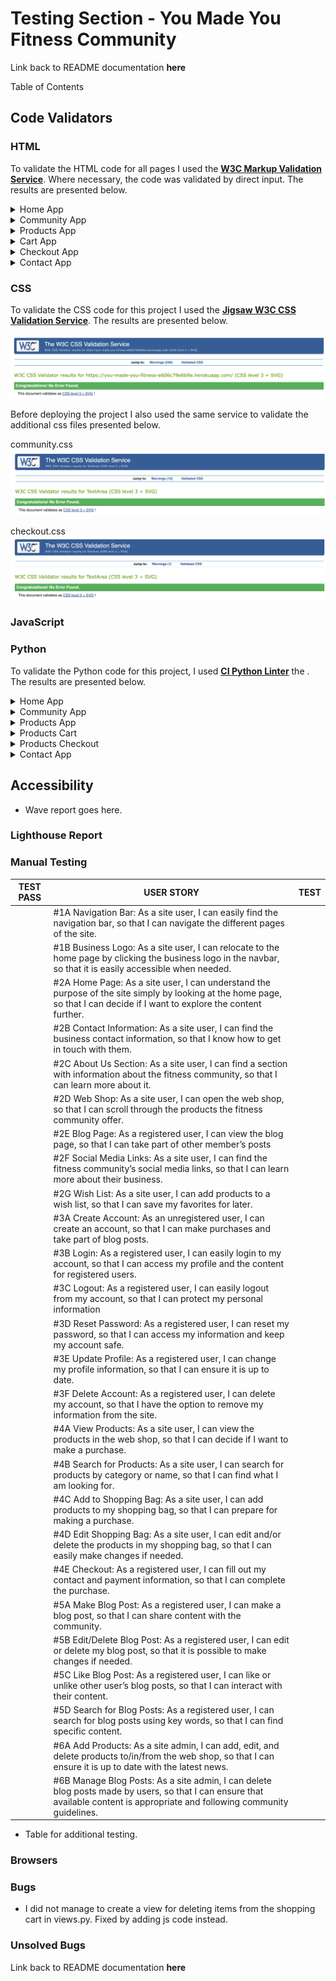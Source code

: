# Testing Section - You Made You Fitness Community

Link back to README documentation **here**

Table of Contents

## Code Validators

### HTML

To validate the HTML code for all pages I used the **[W3C Markup Validation Service](https://validator.w3.org/nu/)**. Where necessary, the code was validated by direct input. The results are presented below.

<details>
<summary>Home App</summary>
<br>

home.html
![home page html validation](/documentation/testing/html-validation-home-page.png)
</details>

<details>
<summary>Community App</summary>
<br>

community_unauthorized.html
![community unauthorized user html validation](/documentation/testing/html-validation-community-unauthorized.png)

community.html
![community start html validation](/documentation/testing/html-validation-community-start.png)

recipe_post_page.html
![community recipe list html validation](/documentation/testing/html-validation-recipe-list.png)

workout_post_page.html
![community workout list html validation](/documentation/testing/html-validation-workout-list.png)

other_post_page.html
![community other post html validation](/documentation/testing/html-validation-other-post-list.png)

recipe_post_detail_page.html
![community recipe detail html validation](/documentation/testing/html-validation-recipe-detail.png)

workout_post_detail_page.html
![community workout detail html validation](/documentation/testing/html-validation-workout-detail.png)

other_post_detail_page.html
![community other post detail html validation](/documentation/testing/html-validation-other-detail.png)

add_recipe_post.html
![community add recipe html validation](/documentation/testing/html-validation-add-recipe.png)

add_workout_post.html
![community add workout html validation](/documentation/testing/html-validation-add-workout.png)

add_other_post.html
![community add other post html validation](/documentation/testing/html-validation-add-other-post.png)

edit_recipe_post.html
![community edit recipe html validation](/documentation/testing/html-validation-edit-recipe.png)

edit_workout_post.html
![community edit workout html validation](/documentation/testing/html-validation-edit-workout.png)

edit_other_post.html
![community edit other post html validation](/documentation/testing/html-validation-edit-other-post.png)

logged_in_user_posts.html
![logged in user posts html validation](/documentation/testing/html-validation-user-posts.png)

search_results.html
![community search result html validation](/documentation/testing/html-validation-search-result.png)

</details>

<details>
<summary>Products App</summary>
<br>

products.html
![product guide list html validation](/documentation/testing/html-validation-product-view.png)

product_guide_detail.html
![product detail view html validation](/documentation/testing/html-validation-product-detail.png)

</details>

<details>
<summary>Cart App</summary>
<br>

cart.html
![cart view html validation](/documentation/testing/html-validation-cart-view.png)

</details>

<details>
<summary>Checkout App</summary>
<br>

checkout.html
![checkout view html validation](/documentation/testing/html-validation-checkout-page.png)

checkout_success.html
![checkout success html validation](/documentation/testing/html-validation-checkout-success-page.png)
</details>

<details>
<summary>Contact App</summary>
<br>

contact.html
![contact page html validation](/documentation/testing/html-validation-contact-page.png)

</details>


### CSS

To validate the CSS code for this project I used the **[Jigsaw W3C CSS Validation Service](https://jigsaw.w3.org/css-validator/)**. The results are presented below.

![css validation](/documentation/testing/css-validation-ymy-heroku.png)

Before deploying the project I also used the same service to validate the additional css files presented below.

community.css
![css validation community](/documentation/testing/css-validation-additional-comminitycss.png)

checkout.css
![css validation checkout](/documentation/testing/css-validation-additional-checkoutcss.png)

### JavaScript

### Python

To validate the Python code for this project, I used **[CI Python Linter](https://pep8ci.herokuapp.com/)** the . The results are presented below.

<details>
<summary>Home App</summary>
<br>

apps.py
![python testing of home apps.py](/documentation/testing/python-linter-home-appspy.png)

views.py
![python testing of home views.py](/documentation/testing/python-linter-home-viewspy.png)

urls.py
![python testing of home urls.py](/documentation/testing/python-linter-home-urlspy.png)
</details>

<details>
<summary>Community App</summary>
<br>

admin.py
![python testing of community admin.py](/documentation/testing/python-linter-community-adminpy.png)

apps.py
![python testing of community apps.py](/documentation/testing/python-linter-community-appspy.png)

forms.py
![python testing of community forms.py](/documentation/testing/python-linter-community-formspy.png)

models.py
![python testing of community models.py](/documentation/testing/python-linter-community-modelspy.png)

urls.py
![python testing of community urls.py](/documentation/testing/python-linter-community-urlspy.png)

views.py
![python testing of community views.py](/documentation/testing/python-linter-community-viewspy.png)

</details>

<details>
<summary>Products App</summary>
<br>

admin.py
![python testing of products admin.py](/documentation/testing/python-linter-products-adminpy.png)

apps.py
![python testing of products apps.py](/documentation/testing/python-linter-products-appspy.png)

models.py
![python testing of products models.py](/documentation/testing/python-linter-products-modelspy.png)

urls.py
![python testing of products urls.py](/documentation/testing/python-linter-products-urlspy.png)

views.py
![python testing of products views.py](/documentation/testing/python-linter-products-viewspy.png)

</details>

<details>
<summary>Products Cart</summary>
<br>

</details>

<details>
<summary>Products Checkout</summary>
<br>

</details>

<details>
<summary>Contact App</summary>
<br>

</details>



## Accessibility

- Wave report goes here.

### Lighthouse Report

### Manual Testing

| TEST PASS | USER STORY | TEST | 
| --- | ----------- | ----------- |
|  | #1A Navigation Bar: As a site user, I can easily find the navigation bar, so that I can navigate the different pages of the site. |    |
|  | #1B Business Logo: As a site user, I can relocate to the home page by clicking the business logo in the navbar, so that it is easily accessible when needed.  |    |
|  | #2A Home Page: As a site user, I can understand the purpose of the site simply by looking at the home page, so that I can decide if I want to explore the content further. |    |
|  | #2B Contact Information: As a site user, I can find the business contact information, so that I know how to get in touch with them.  |    |
|  | #2C About Us Section: As a site user, I can find a section with information about the fitness community, so that I can learn more about it.  |    |
|  | #2D Web Shop: As a site user, I can open the web shop, so that I can scroll through the products the fitness community offer. |    |
|  | #2E Blog Page: As a registered user, I can view the blog page, so that I can take part of other member’s posts |    |
|  | #2F Social Media Links: As a site user, I can find the fitness community’s social media links, so that I can learn more about their business. |    |
|  | #2G Wish List: As a site user, I can add products to a wish list, so that I can save my favorites for later.  |    |
|  | #3A Create Account: As an unregistered user, I can create an account, so that I can make purchases and take part of blog posts.  |    |
|  | #3B Login: As a registered user, I can easily login to my account, so that I can access my profile and the content for registered users.  |    |
|  | #3C Logout: As a registered user, I can easily logout from my account, so that I can protect my personal information |    |
|  | #3D Reset Password: As a registered user, I can reset my password, so that I can access my information and keep my account safe.  |    |
|  | #3E Update Profile: As a registered user, I can change my profile information, so that I can ensure it is up to date.  |    |
|  | #3F Delete Account: As a registered user, I can delete my account, so that I have the option to remove my information from the site.  |    |
|  | #4A View Products: As a site user, I can view the products in the web shop, so that I can decide if I want to make a purchase. |    |
|  | #4B Search for Products: As a site user, I can search for products by category or name, so that I can find what I am looking for.  |    |
|  | #4C Add to Shopping Bag: As a site user, I can add products to my shopping bag, so that I can prepare for making a purchase. |    |
|  | #4D Edit Shopping Bag: As a site user, I can edit and/or delete the products in my shopping bag, so that I can easily make changes if needed. |    |
|  | #4E Checkout: As a registered user, I can fill out my contact and payment information, so that I can complete the purchase.  |    |
|  | #5A Make Blog Post: As a registered user, I can make a blog post, so that I can share content with the community. |    |
|  | #5B Edit/Delete Blog Post: As a registered user, I can edit or delete my blog post, so that it is possible to make changes if needed. |    |
|  | #5C Like Blog Post: As a registered user, I can like or unlike other user’s blog posts, so that I can interact with their content. |    |
|  | #5D Search for Blog Posts: As a registered user, I can search for blog posts using key words, so that I can find specific content. |    |
|  | #6A Add Products: As a site admin, I can add, edit, and delete products to/in/from the web shop, so that I can ensure it is up to date with the latest news. |    |
|  | #6B Manage Blog Posts: As a site admin, I can delete blog posts made by users, so that I can ensure that available content is appropriate and following community guidelines. |    |

- Table for additional testing.

### Browsers

### Bugs

- I did not manage to create a view for deleting items from the shopping cart in views.py. Fixed by adding js code instead.

### Unsolved Bugs

Link back to README documentation **here**

